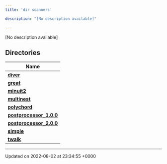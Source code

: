 ```yaml
---
title: 'dir scanners'

description: "[No description available]"

---
```







[No description available]

## Directories

| Name           |
| -------------- |
| **[diver](/documentation/code/darkbit_development/files/dir_8a784228ca6219402d8e768ef3d07ed4/#dir-diver)**  |
| **[great](/documentation/code/darkbit_development/files/dir_4e72509a65748ef232c5bdb38190799a/#dir-great)**  |
| **[minuit2](/documentation/code/darkbit_development/files/dir_a2e3f1b883fd3213afc91c38ea2538aa/#dir-minuit2)**  |
| **[multinest](/documentation/code/darkbit_development/files/dir_d6f2c634641de666ec4770394adf0d44/#dir-multinest)**  |
| **[polychord](/documentation/code/darkbit_development/files/dir_4146fa393fd2fa95201db6a9f7f3c7d4/#dir-polychord)**  |
| **[postprocessor_1.0.0](/documentation/code/darkbit_development/files/dir_5a837fd4eb57251ea3c7435ee457d510/#dir-postprocessor-1.0.0)**  |
| **[postprocessor_2.0.0](/documentation/code/darkbit_development/files/dir_19e22b0eacf25c81e760ed2edde069be/#dir-postprocessor-2.0.0)**  |
| **[simple](/documentation/code/darkbit_development/files/dir_b771c35c53f7f0d4ef99e9ec9113aa65/#dir-simple)**  |
| **[twalk](/documentation/code/darkbit_development/files/dir_469cfd999018b1b05b3fb826bf8dd5fe/#dir-twalk)**  |






-------------------------------

Updated on 2022-08-02 at 23:34:55 +0000
